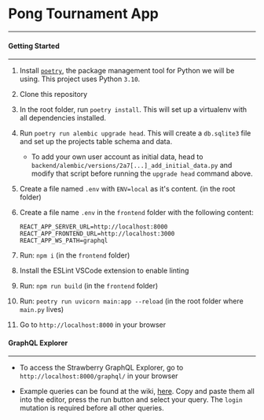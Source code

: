 # Pong Tournament App
---

#### Getting Started
---

1. Install [`poetry`](https://python-poetry.org/docs/#installation), the package management tool for Python we will be using. This project uses Python `3.10`.

2. Clone this repository

3. In the root folder, run `poetry install`. This will set up a virtualenv with all dependencies installed.

4. Run `poetry run alembic upgrade head`. This will create a `db.sqlite3` file and set up the projects table schema and data.
    - To add your own user account as initial data, head to `backend/alembic/versions/2a7[...]_add_initial_data.py` and modify that script before running the `upgrade head` command above.

5. Create a file named `.env` with `ENV=local` as it's content. (in the root folder)

6. Create a file name `.env` in the `frontend` folder with the following content:

   ```
   REACT_APP_SERVER_URL=http://localhost:8000
   REACT_APP_FRONTEND_URL=http://localhost:3000
   REACT_APP_WS_PATH=graphql
   ```

7. Run: `npm i` (in the `frontend` folder)

8. Install the ESLint VSCode extension to enable linting

9. Run: `npm run build` (in the `frontend` folder)

10. Run: `peotry run uvicorn main:app --reload` (in the root folder where `main.py` lives)

12. Go to `http://localhost:8000` in your browser

#### GraphQL Explorer

---

- To access the Strawberry GraphQL Explorer, go to `http://localhost:8000/graphql/` in your browser

- Example queries can be found at the wiki, [here](https://github.com/Yohlo/tournament-app/wiki/GraphQL-Basic-Queries). Copy and paste them all into the editor, press the run button and select your query. The `login` mutation is required before all other queries.